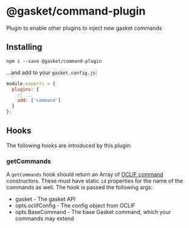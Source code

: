 # @gasket/command-plugin

Plugin to enable other plugins to inject new gasket commands

## Installing

```shell
npm i --save @gasket/command-plugin
```

...and add to your `gasket.config.js`:

```js
module.exports = {
  plugins: {
    // ...
    add: ['command']
  }
};
```

## Hooks

The following hooks are introduced by this plugin:

### getCommands

A `getCommands` hook should return an Array of [OCLIF command] constructors.
These must have static `id` properties for the name of the commands as well.
The hook is passed the following args:

* gasket - The gasket API
* opts.oclifConfig - The config object from OCLIF
* opts.BaseCommand - The base Gasket command, which your commands may extend

[OCLIF command]: https://oclif.io/docs/commands.html
